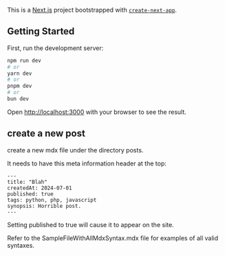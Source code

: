 This is a [Next.js](https://nextjs.org) project bootstrapped with [`create-next-app`](https://nextjs.org/docs/app/api-reference/cli/create-next-app).

## Getting Started

First, run the development server:

```bash
npm run dev
# or
yarn dev
# or
pnpm dev
# or
bun dev
```

Open [http://localhost:3000](http://localhost:3000) with your browser to see the result.

## create a new post

create a new mdx file under the directory posts. 

It needs to have this meta information header at the top:

```
---
title: "Blah"
createdAt: 2024-07-01
published: true
tags: python, php, javascript
synopsis: Horrible post.
---
```

Setting published to true will cause it to appear on the site.

Refer to the SampleFileWithAllMdxSyntax.mdx file for examples of all valid syntaxes.